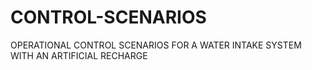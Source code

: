 # CONTROL-SCENARIOS
OPERATIONAL CONTROL SCENARIOS FOR A WATER INTAKE SYSTEM WITH AN ARTIFICIAL RECHARGE 
